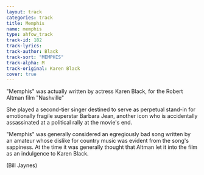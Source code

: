```yaml
---
layout: track
categories: track
title: Memphis
name: memphis
type: ahfow_track
track-id: 182
track-lyrics: 
track-author: Black
track-sort: "MEMPHIS"
track-alpha: M
track-original: Karen Black
cover: true
---
```

"Memphis" was actually written by actress Karen Black, for the Robert Altman film "Nashville"

She played a second-tier singer destined to serve as perpetual stand-in for emotionally fragile superstar Barbara Jean, another icon who is accidentally assassinated at a political rally at the movie's end. 

"Memphis" was generally considered an egregiously bad song written by an amateur whose dislike for country music was evident from the song's sappiness. At the time it was generally thought that Altman let it into the film as an indulgence to Karen Black.

(Bill Jaynes)